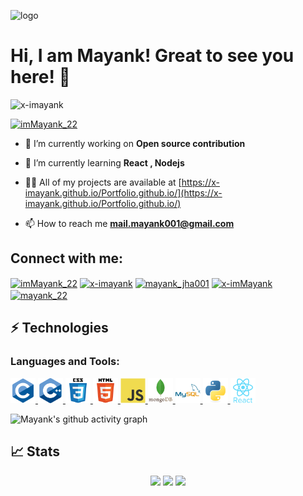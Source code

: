 ![logo](https://github.com/x-imayank/x-imayank/blob/main/Profile.jpg)
# Hi, I am Mayank! Great to see you here! 👋

<p align="left"> <img src="https://komarev.com/ghpvc/?username=x-imayank&label=Profile%20views&color=0e75b6&style=flat" alt="x-imayank" /> </p>

<p align="left"> <a href="https://twitter.com/imMayank_22" target="blank"><img src="https://img.shields.io/twitter/follow/imMayank_22?logo=twitter&style=for-the-badge" alt="imMayank_22" /></a> </p>

- 🔭 I’m currently working on **Open source contribution**

- 🌱 I’m currently learning **React , Nodejs**

- 👨‍💻 All of my projects are available at [https://x-imayank.github.io/Portfolio.github.io/](https://x-imayank.github.io/Portfolio.github.io/)

- 📫 How to reach me **mail.mayank001@gmail.com**

## Connect with me:
<p align="left">
<a href="https://twitter.com/imMayank_22" target="blank"><img align="center" src="https://raw.githubusercontent.com/rahuldkjain/github-profile-readme-generator/master/src/images/icons/Social/twitter.svg" alt="imMayank_22" height="30" width="40" /></a>
<a href="https://linkedin.com/in/x-imayank" target="blank"><img align="center" src="https://raw.githubusercontent.com/rahuldkjain/github-profile-readme-generator/master/src/images/icons/Social/linked-in-alt.svg" alt="x-imayank" height="30" width="40" /></a>
<a href="https://www.codechef.com/users/mayank_jha001" target="blank"><img align="center" src="https://cdn.jsdelivr.net/npm/simple-icons@3.1.0/icons/codechef.svg" alt="mayank_jha001" height="30" width="40" /></a>
<a href="https://www.leetcode.com/x-imMayank" target="blank"><img align="center" src="https://raw.githubusercontent.com/rahuldkjain/github-profile-readme-generator/master/src/images/icons/Social/leet-code.svg" alt="x-imMayank" height="30" width="40" /></a>
<a href="https://auth.geeksforgeeks.org/user/mayank_22" target="blank"><img align="center" src="https://raw.githubusercontent.com/rahuldkjain/github-profile-readme-generator/master/src/images/icons/Social/geeks-for-geeks.svg" alt="mayank_22" height="30" width="40" /></a>
</p>

## ⚡ Technologies

<h3 align="left">Languages and Tools:</h3>
<p align="left"> <a href="https://www.cprogramming.com/" target="_blank" rel="noreferrer"> <img src="https://raw.githubusercontent.com/devicons/devicon/master/icons/c/c-original.svg" alt="c" width="40" height="40"/> </a> <a href="https://www.w3schools.com/cpp/" target="_blank" rel="noreferrer"> <img src="https://raw.githubusercontent.com/devicons/devicon/master/icons/cplusplus/cplusplus-original.svg" alt="cplusplus" width="40" height="40"/> </a> <a href="https://www.w3schools.com/css/" target="_blank" rel="noreferrer"> <img src="https://raw.githubusercontent.com/devicons/devicon/master/icons/css3/css3-original-wordmark.svg" alt="css3" width="40" height="40"/> </a> <a href="https://www.w3.org/html/" target="_blank" rel="noreferrer"> <img src="https://raw.githubusercontent.com/devicons/devicon/master/icons/html5/html5-original-wordmark.svg" alt="html5" width="40" height="40"/> </a> <a href="https://developer.mozilla.org/en-US/docs/Web/JavaScript" target="_blank" rel="noreferrer"> <img src="https://raw.githubusercontent.com/devicons/devicon/master/icons/javascript/javascript-original.svg" alt="javascript" width="40" height="40"/> </a> <a href="https://www.mongodb.com/" target="_blank" rel="noreferrer"> <img src="https://raw.githubusercontent.com/devicons/devicon/master/icons/mongodb/mongodb-original-wordmark.svg" alt="mongodb" width="40" height="40"/> </a> <a href="https://www.mysql.com/" target="_blank" rel="noreferrer"> <img src="https://raw.githubusercontent.com/devicons/devicon/master/icons/mysql/mysql-original-wordmark.svg" alt="mysql" width="40" height="40"/> </a> <a href="https://www.python.org" target="_blank" rel="noreferrer"> <img src="https://raw.githubusercontent.com/devicons/devicon/master/icons/python/python-original.svg" alt="python" width="40" height="40"/> </a> <a href="https://reactjs.org/" target="_blank" rel="noreferrer"> <img src="https://raw.githubusercontent.com/devicons/devicon/master/icons/react/react-original-wordmark.svg" alt="react" width="40" height="40"/> </a> </p>


![Mayank's github activity graph](https://github-readme-activity-graph.vercel.app/graph?username=x-imayank&bg_color=0f2d3d&color=1cadfb&line=1cadfb&point=1cadfb&area=true&hide_border=true)


## 📈 Stats
<p align="center">
	
  <img width="48%" src="https://github-readme-stats.vercel.app/api?username=x-imayank&show_icons=true&theme=tokyonight" />
  <img width="48%" src="https://github-readme-streak-stats.herokuapp.com/?user=x-imayank&theme=highcontrast&hide_border=false"/>
  <img width="48%" src="https://github-readme-streak-stats.herokuapp.com/?user=x-imayank&theme=tokyonight" />
</p>
